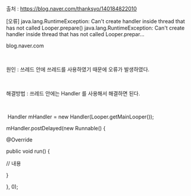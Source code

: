 출처 : https://blog.naver.com/thanksyo/140184822010


 
[오류] java.lang.RuntimeException: Can't create handler inside thread that has not called Looper.prepare()
java.lang.RuntimeException: Can't create handler inside thread that has not called Looper.prepar...

blog.naver.com

​

원인 : 쓰레드 안에 쓰레드를 사용하였기 때문에 오류가 발생하였다.

​

해결방법 : 쓰레드 안에는 Handler 를 사용해서 해결하면 된다.

​

﻿
Handler mHandler = new Handler(Looper.getMainLooper());

mHandler.postDelayed(new Runnable() {

@Override

public void run() {

// 내용


}

}, 0);

﻿
​
